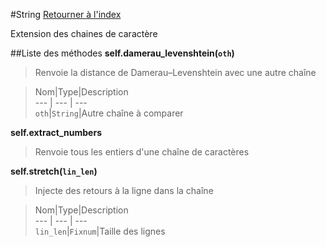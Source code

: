 #String
[Retourner à l'index](README.md)

Extension des chaines de caractère

##Liste des méthodes
**self.damerau_levenshtein(`oth`)**

> Renvoie la distance de Damerau–Levenshtein avec 
                            une autre chaîne

  
> Nom|Type|Description  
--- | --- | ---  
`oth`|`String`|Autre chaîne à comparer  






**self.extract_numbers**

> Renvoie tous les entiers d'une chaîne de caractères

  
> 





**self.stretch(`lin_len`)**

> Injecte des retours à la ligne dans la chaîne

  
> Nom|Type|Description  
--- | --- | ---  
`lin_len`|`Fixnum`|Taille des lignes  






